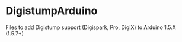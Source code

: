 DigistumpArduino
================

Files to add Digistump support (Digispark, Pro, DigiX) to Arduino 1.5.X (1.5.7+)
